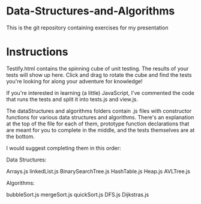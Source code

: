 # Data-Structures-and-Algorithms
This is the git repository containing exercises for my presentation

# Instructions

Testify.html contains the spinning cube of unit testing.  The results of your tests will show up here.  Click and drag to rotate the cube and find the tests you're looking for along your adventure for knowledge!

If you're interested in learning (a little) JavaScript, I've commented the code that runs the tests and split it into tests.js and view.js.

The dataStructures and algorithms folders contain .js files with constructor functions for various data structures and algorithms.  There's an explanation at the top of the file for each of them, prototype function declarations that are meant for you to complete in the middle, and the tests themselves are at the bottom.

I would suggest completing them in this order:

Data Structures:

Arrays.js
linkedList.js
BinarySearchTree.js
HashTable.js
Heap.js
AVLTree.js

Algorithms:

bubbleSort.js
mergeSort.js
quickSort.js
DFS.js
Dijkstras.js
